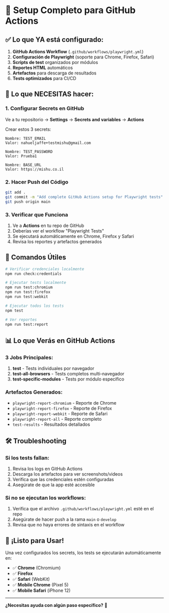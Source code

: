 # 🚀 Setup Completo para GitHub Actions

## ✅ **Lo que YA está configurado:**

1. **GitHub Actions Workflow** (`.github/workflows/playwright.yml`)
2. **Configuración de Playwright** (soporte para Chrome, Firefox, Safari)
3. **Scripts de test** organizados por módulos
4. **Reportes HTML** automáticos
5. **Artefactos** para descarga de resultados
6. **Tests optimizados** para CI/CD

## 🔐 **Lo que NECESITAS hacer:**

### **1. Configurar Secrets en GitHub**

Ve a tu repositorio → **Settings** → **Secrets and variables** → **Actions**

Crear estos 3 secrets:

```
Nombre: TEST_EMAIL
Valor: nahueljaffe+testmishu@gmail.com

Nombre: TEST_PASSWORD  
Valor: Prueba1

Nombre: BASE_URL
Valor: https://mishu.co.il
```

### **2. Hacer Push del Código**

```bash
git add .
git commit -m "Add complete GitHub Actions setup for Playwright tests"
git push origin main
```

### **3. Verificar que Funciona**

1. Ve a **Actions** en tu repo de GitHub
2. Deberías ver el workflow "Playwright Tests"
3. Se ejecutará automáticamente en Chrome, Firefox y Safari
4. Revisa los reportes y artefactos generados

## 🎯 **Comandos Útiles**

```bash
# Verificar credenciales localmente
npm run check:credentials

# Ejecutar tests localmente
npm run test:chromium
npm run test:firefox  
npm run test:webkit

# Ejecutar todos los tests
npm test

# Ver reportes
npm run test:report
```

## 📊 **Lo que Verás en GitHub Actions**

### **3 Jobs Principales:**
1. **test** - Tests individuales por navegador
2. **test-all-browsers** - Tests completos multi-navegador  
3. **test-specific-modules** - Tests por módulo específico

### **Artefactos Generados:**
- `playwright-report-chromium` - Reporte de Chrome
- `playwright-report-firefox` - Reporte de Firefox
- `playwright-report-webkit` - Reporte de Safari
- `playwright-report-all` - Reporte completo
- `test-results` - Resultados detallados

## 🛠️ **Troubleshooting**

### **Si los tests fallan:**
1. Revisa los logs en GitHub Actions
2. Descarga los artefactos para ver screenshots/videos
3. Verifica que las credenciales estén configuradas
4. Asegúrate de que la app esté accesible

### **Si no se ejecutan los workflows:**
1. Verifica que el archivo `.github/workflows/playwright.yml` esté en el repo
2. Asegúrate de hacer push a la rama `main` o `develop`
3. Revisa que no haya errores de sintaxis en el workflow

## 🎉 **¡Listo para Usar!**

Una vez configurados los secrets, los tests se ejecutarán automáticamente en:
- ✅ **Chrome** (Chromium)
- ✅ **Firefox** 
- ✅ **Safari** (WebKit)
- ✅ **Mobile Chrome** (Pixel 5)
- ✅ **Mobile Safari** (iPhone 12)

---

**¿Necesitas ayuda con algún paso específico?** 🤔
